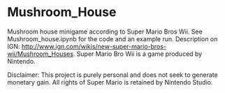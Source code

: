 # Mushroom_House
Mushroom house minigame according to Super Mario Bros Wii.
See Mushroom_house.ipynb for the code and an example run.
Description on IGN: http://www.ign.com/wikis/new-super-mario-bros-wii/Mushroom_Houses.
Super Mario Bro Wii is a game produced by Nintendo.

Disclaimer: This project is purely personal and does not seek to generate monetary gain.
All rights of Super Mario is retained by Nintendo Studio.
